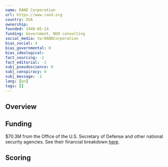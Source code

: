 ```yaml
---
name: RAND Corporation
url: https://www.rand.org
country: USA
ownership:
founded: 1948-05-14
funding: Government, NGO consulting
social_media: tw:RANDCorporation
bias_social: 4
bias_governmental: 0
bias_ideological:
fact_sourcing: -1
fact_editorial: -1
subj_pseudoscience: 0
subj_conspiracy: 0
subj_message: -1
lang: [en]
tags: []
---
```


## Overview

## Funding
$70.3M from the Office of the U.S. Secretary of Defense and other national security agencies.
See their financial breakdown [here](https://www.rand.org/about/clients_grantors.html).

## Scoring
